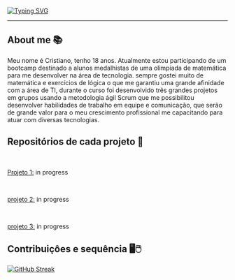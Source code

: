 [![Typing SVG](https://readme-typing-svg.herokuapp.com?size=40&color=0069FFF6&center=true&vCenter=true&width=1000&lines=Desenvolvedor+web;Full-stack+java)](https://git.io/typing-svg)


------

## **About me** 📚

Meu nome é Cristiano, tenho 18 anos. Atualmente estou participando de um bootcamp destinado a alunos medalhistas de uma olimpíada de matemática para me desenvolver na área de tecnologia. sempre gostei muito de matemática e exercícios de lógica o que me garantiu uma grande afinidade com a área de TI, durante o curso foi desenvolvido três grandes projetos em grupos usando a metodologia ágil Scrum que me possibilitou desenvolver habilidades de trabalho em equipe e comunicação, que serão de grande valor para o meu crescimento profissional me capacitando para atuar com diversas tecnologias.

## **Repositórios de cada projeto** 📖
<br>

<u>Projeto 1:</u> in progress

<br>

<u>projeto 2:</u> in progress

<br>

<u>projeto 3:</u> in progress
<br>

## **Contribuiçôes e sequência** 🖥🖱
[![GitHub Streak](http://github-readme-streak-stats.herokuapp.com?user=Cr7stian8&theme=highcontrast&date_format=j%2Fn%5B%2FY%5D&sideNums=3E63FF&stroke=3651DD&ring=2656DD&dates=000000&fire=FF0000&background=FFFFFF&currStreakLabel=FF0000&border=FFFFFF&currStreakNum=FF0000&sideLabels=000000)	](https://git.io/streak-stats)
  
